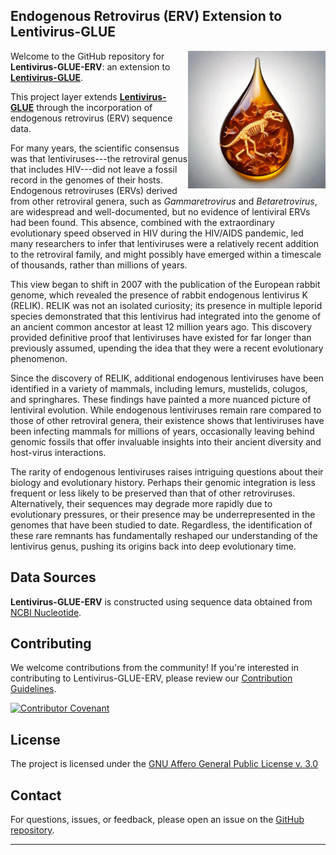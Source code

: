 ## Endogenous Retrovirus (ERV) Extension to Lentivirus-GLUE

<img src="md/lentivirus-glue-erv.jpg" align="right" alt="" width="220" />

Welcome to the GitHub repository for **Lentivirus-GLUE-ERV**: an extension to **[Lentivirus-GLUE](https://github.com/giffordlabcvr/Lentivirus-GLUE)**.

This project layer extends **[Lentivirus-GLUE](https://github.com/giffordlabcvr/Lentivirus-GLUE)** through the incorporation of endogenous retrovirus (ERV) sequence data.

For many years, the scientific consensus was that lentiviruses---the retroviral genus that includes HIV---did not leave a fossil record in the genomes of their hosts. Endogenous retroviruses (ERVs) derived from other retroviral genera, such as *Gammaretrovirus* and *Betaretrovirus*, are widespread and well-documented, but no evidence of lentiviral ERVs had been found. This absence, combined with the extraordinary evolutionary speed observed in HIV during the HIV/AIDS pandemic, led many researchers to infer that lentiviruses were a relatively recent addition to the retroviral family, and might possibly have emerged within a timescale of thousands, rather than millions of years.

This view began to shift in 2007 with the publication of the European rabbit genome, which revealed the presence of rabbit endogenous lentivirus K (RELIK). RELIK was not an isolated curiosity; its presence in multiple leporid species demonstrated that this lentivirus had integrated into the genome of an ancient common ancestor at least 12 million years ago. This discovery provided definitive proof that lentiviruses have existed for far longer than previously assumed, upending the idea that they were a recent evolutionary phenomenon.

Since the discovery of RELIK, additional endogenous lentiviruses have been identified in a variety of mammals, including lemurs, mustelids, colugos, and springhares. These findings have painted a more nuanced picture of lentiviral evolution. While endogenous lentiviruses remain rare compared to those of other retroviral genera, their existence shows that lentiviruses have been infecting mammals for millions of years, occasionally leaving behind genomic fossils that offer invaluable insights into their ancient diversity and host-virus interactions.

The rarity of endogenous lentiviruses raises intriguing questions about their biology and evolutionary history. Perhaps their genomic integration is less frequent or less likely to be preserved than that of other retroviruses. Alternatively, their sequences may degrade more rapidly due to evolutionary pressures, or their presence may be underrepresented in the genomes that have been studied to date. Regardless, the identification of these rare remnants has fundamentally reshaped our understanding of the lentivirus genus, pushing its origins back into deep evolutionary time.

## Data Sources

**Lentivirus-GLUE-ERV** is constructed using sequence data obtained from [NCBI Nucleotide](https://www.ncbi.nlm.nih.gov/nuccore).

## Contributing

We welcome contributions from the community! If you're interested in contributing to Lentivirus-GLUE-ERV, please review our [Contribution Guidelines](./md/CONTRIBUTING.md).

[![Contributor Covenant](https://img.shields.io/badge/Contributor%20Covenant-2.1-4baaaa.svg)](./md/code_of_conduct.md)

## License

The project is licensed under the [GNU Affero General Public License v. 3.0](https://www.gnu.org/licenses/agpl-3.0.en.html)

## Contact

For questions, issues, or feedback, please open an issue on the [GitHub repository](https://github.com/giffordlabcvr/Lentivirus-GLUE-ERV/issues).

* * * * *
